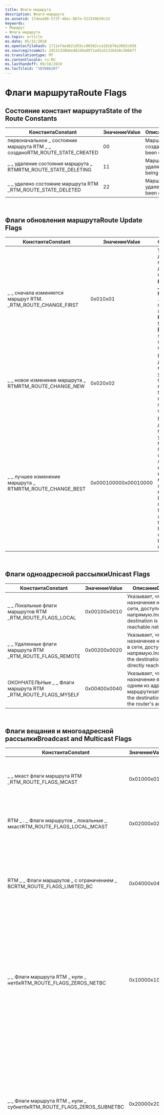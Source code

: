 ```yaml
---
title: Флаги маршрута
description: Флаги маршрута
ms.assetid: 17deae88-573f-48ec-887e-521549b39c32
keywords:
- Маршрут
- Флаги маршрута
ms.topic: article
ms.date: 05/31/2018
ms.openlocfilehash: 1711ef4ed621d55cc00302cca181676a3892c030
ms.sourcegitcommit: 2d531328b6ed82d4ad971a45a5131b430c5866f7
ms.translationtype: MT
ms.contentlocale: ru-RU
ms.lasthandoff: 09/16/2019
ms.locfileid: "103986207"
---
```

# <a name="route-flags"></a><span data-ttu-id="de76b-105">Флаги маршрута</span><span class="sxs-lookup"><span data-stu-id="de76b-105">Route Flags</span></span>

## <a name="state-of-the-route-constants"></a><span data-ttu-id="de76b-106">Состояние констант маршрута</span><span class="sxs-lookup"><span data-stu-id="de76b-106">State of the Route Constants</span></span>



| <span data-ttu-id="de76b-107">Константа</span><span class="sxs-lookup"><span data-stu-id="de76b-107">Constant</span></span>                    | <span data-ttu-id="de76b-108">Значение</span><span class="sxs-lookup"><span data-stu-id="de76b-108">Value</span></span> | <span data-ttu-id="de76b-109">Описание</span><span class="sxs-lookup"><span data-stu-id="de76b-109">Description</span></span>             |
|-----------------------------|-------|-------------------------|
| <span data-ttu-id="de76b-110">первоначальное \_ состояние маршрута RTM \_ \_ создано</span><span class="sxs-lookup"><span data-stu-id="de76b-110">RTM\_ROUTE\_STATE\_CREATED</span></span>  | <span data-ttu-id="de76b-111">0</span><span class="sxs-lookup"><span data-stu-id="de76b-111">0</span></span>     | <span data-ttu-id="de76b-112">Маршрут создан.</span><span class="sxs-lookup"><span data-stu-id="de76b-112">Route has been created.</span></span> |
| <span data-ttu-id="de76b-113">\_ \_ удаление состояния маршрута \_ RTM</span><span class="sxs-lookup"><span data-stu-id="de76b-113">RTM\_ROUTE\_STATE\_DELETING</span></span> | <span data-ttu-id="de76b-114">1</span><span class="sxs-lookup"><span data-stu-id="de76b-114">1</span></span>     | <span data-ttu-id="de76b-115">Маршрут удаляется.</span><span class="sxs-lookup"><span data-stu-id="de76b-115">Route is being deleted.</span></span> |
| <span data-ttu-id="de76b-116">\_ \_ удалено состояние маршрута RTM \_</span><span class="sxs-lookup"><span data-stu-id="de76b-116">RTM\_ROUTE\_STATE\_DELETED</span></span>  | <span data-ttu-id="de76b-117">2</span><span class="sxs-lookup"><span data-stu-id="de76b-117">2</span></span>     | <span data-ttu-id="de76b-118">Маршрут удален.</span><span class="sxs-lookup"><span data-stu-id="de76b-118">Route has been deleted.</span></span> |



 

## <a name="route-update-flags"></a><span data-ttu-id="de76b-119">Флаги обновления маршрута</span><span class="sxs-lookup"><span data-stu-id="de76b-119">Route Update Flags</span></span>



| <span data-ttu-id="de76b-120">Константа</span><span class="sxs-lookup"><span data-stu-id="de76b-120">Constant</span></span>                  | <span data-ttu-id="de76b-121">Значение</span><span class="sxs-lookup"><span data-stu-id="de76b-121">Value</span></span>      | <span data-ttu-id="de76b-122">Описание</span><span class="sxs-lookup"><span data-stu-id="de76b-122">Description</span></span>                                                                                                                                                                                |
|---------------------------|------------|--------------------------------------------------------------------------------------------------------------------------------------------------------------------------------------------|
| <span data-ttu-id="de76b-123">\_ \_ сначала изменяется маршрут RTM. \_</span><span class="sxs-lookup"><span data-stu-id="de76b-123">RTM\_ROUTE\_CHANGE\_FIRST</span></span> | <span data-ttu-id="de76b-124">0x01</span><span class="sxs-lookup"><span data-stu-id="de76b-124">0x01</span></span>       | <span data-ttu-id="de76b-125">Указывает, что диспетчер таблиц маршрутизации не должен проверять, когда два маршрута **равны, в** структуре [**\_ \_ сведений о маршруте RTM**](/windows/desktop/api/Rtmv2/ns-rtmv2-rtm_route_info) .</span><span class="sxs-lookup"><span data-stu-id="de76b-125">Indicates that the routing table manager should not check the **Neighbour** member of the [**RTM\_ROUTE\_INFO**](/windows/desktop/api/Rtmv2/ns-rtmv2-rtm_route_info) structure when determining when two routes are equal.</span></span> |
| <span data-ttu-id="de76b-126">\_ \_ новое изменение маршрута \_ RTM</span><span class="sxs-lookup"><span data-stu-id="de76b-126">RTM\_ROUTE\_CHANGE\_NEW</span></span>   | <span data-ttu-id="de76b-127">0x02</span><span class="sxs-lookup"><span data-stu-id="de76b-127">0x02</span></span>       | <span data-ttu-id="de76b-128">Возвращается диспетчером таблиц маршрутизации для указания на то, что был создан новый маршрут.</span><span class="sxs-lookup"><span data-stu-id="de76b-128">Returned by the routing table manager to indicate a new route was created.</span></span>                                                                                                                 |
| <span data-ttu-id="de76b-129">\_ \_ лучшее изменение маршрута \_ RTM</span><span class="sxs-lookup"><span data-stu-id="de76b-129">RTM\_ROUTE\_CHANGE\_BEST</span></span>  | <span data-ttu-id="de76b-130">0x00010000</span><span class="sxs-lookup"><span data-stu-id="de76b-130">0x00010000</span></span> | <span data-ttu-id="de76b-131">Возвращается диспетчером таблиц маршрутизации для указания того, что маршрут, который был добавлен или обновлен, является лучшим маршрутом, или что из-за изменения новый маршрут стал лучшим маршрутом.</span><span class="sxs-lookup"><span data-stu-id="de76b-131">Returned by the routing table manager to indicate that the route that was added or updated was the best route, or that because of the change, a new route became the best route.</span></span>           |



 

## <a name="unicast-flags"></a><span data-ttu-id="de76b-132">Флаги одноадресной рассылки</span><span class="sxs-lookup"><span data-stu-id="de76b-132">Unicast Flags</span></span>



| <span data-ttu-id="de76b-133">Константа</span><span class="sxs-lookup"><span data-stu-id="de76b-133">Constant</span></span>                  | <span data-ttu-id="de76b-134">Значение</span><span class="sxs-lookup"><span data-stu-id="de76b-134">Value</span></span>  | <span data-ttu-id="de76b-135">Описание</span><span class="sxs-lookup"><span data-stu-id="de76b-135">Description</span></span>                                                            |
|---------------------------|--------|------------------------------------------------------------------------|
| <span data-ttu-id="de76b-136">\_ \_ Локальные флаги маршрутов RTM \_</span><span class="sxs-lookup"><span data-stu-id="de76b-136">RTM\_ROUTE\_FLAGS\_LOCAL</span></span>  | <span data-ttu-id="de76b-137">0x0010</span><span class="sxs-lookup"><span data-stu-id="de76b-137">0x0010</span></span> | <span data-ttu-id="de76b-138">Указывает, что назначение находится в сети, доступной напрямую.</span><span class="sxs-lookup"><span data-stu-id="de76b-138">Indicates a destination is on a directly reachable network.</span></span>            |
| <span data-ttu-id="de76b-139">\_ \_ Удаленные флаги маршрута RTM \_</span><span class="sxs-lookup"><span data-stu-id="de76b-139">RTM\_ROUTE\_FLAGS\_REMOTE</span></span> | <span data-ttu-id="de76b-140">0x0020</span><span class="sxs-lookup"><span data-stu-id="de76b-140">0x0020</span></span> | <span data-ttu-id="de76b-141">Указывает, что назначение не находится в сети, доступной напрямую.</span><span class="sxs-lookup"><span data-stu-id="de76b-141">Indicates that the destination is not on a directly reachable network.</span></span> |
| <span data-ttu-id="de76b-142">ОКОНЧАТЕЛЬНые \_ \_ Флаги маршрута RTM \_</span><span class="sxs-lookup"><span data-stu-id="de76b-142">RTM\_ROUTE\_FLAGS\_MYSELF</span></span> | <span data-ttu-id="de76b-143">0x0040</span><span class="sxs-lookup"><span data-stu-id="de76b-143">0x0040</span></span> | <span data-ttu-id="de76b-144">Указывает, что назначение является одним из адресов маршрутизатора.</span><span class="sxs-lookup"><span data-stu-id="de76b-144">Indicates the destination is one of the router's addresses.</span></span>            |



 

## <a name="broadcast-and-multicast-flags"></a><span data-ttu-id="de76b-145">Флаги вещания и многоадресной рассылки</span><span class="sxs-lookup"><span data-stu-id="de76b-145">Broadcast and Multicast Flags</span></span>



| <span data-ttu-id="de76b-146">Константа</span><span class="sxs-lookup"><span data-stu-id="de76b-146">Constant</span></span>                           | <span data-ttu-id="de76b-147">Значение</span><span class="sxs-lookup"><span data-stu-id="de76b-147">Value</span></span>  | <span data-ttu-id="de76b-148">Описание</span><span class="sxs-lookup"><span data-stu-id="de76b-148">Description</span></span>                                                                                                                                                                                                |
|------------------------------------|--------|------------------------------------------------------------------------------------------------------------------------------------------------------------------------------------------------------------|
| <span data-ttu-id="de76b-149">\_ \_ мкаст флаги маршрута RTM \_</span><span class="sxs-lookup"><span data-stu-id="de76b-149">RTM\_ROUTE\_FLAGS\_MCAST</span></span>           | <span data-ttu-id="de76b-150">0x0100</span><span class="sxs-lookup"><span data-stu-id="de76b-150">0x0100</span></span> | <span data-ttu-id="de76b-151">Указывает, что этот маршрут является маршрутом к адресу многоадресной рассылки.</span><span class="sxs-lookup"><span data-stu-id="de76b-151">Indicates that this route is a route to a multicast address.</span></span>                                                                                                                                               |
| <span data-ttu-id="de76b-152">RTM \_ . \_ Флаги маршрутов \_ локальные \_ мкаст</span><span class="sxs-lookup"><span data-stu-id="de76b-152">RTM\_ROUTE\_FLAGS\_LOCAL\_MCAST</span></span>    | <span data-ttu-id="de76b-153">0x0200</span><span class="sxs-lookup"><span data-stu-id="de76b-153">0x0200</span></span> | <span data-ttu-id="de76b-154">Указывает, что этот маршрут является маршрутом к локальному адресу многоадресной рассылки.</span><span class="sxs-lookup"><span data-stu-id="de76b-154">Indicates that this route is a route to a local multicast address.</span></span>                                                                                                                                         |
| <span data-ttu-id="de76b-155">RTM \_ \_ Флаги маршрутов \_ с ограничением \_ BC</span><span class="sxs-lookup"><span data-stu-id="de76b-155">RTM\_ROUTE\_FLAGS\_LIMITED\_BC</span></span>     | <span data-ttu-id="de76b-156">0x0400</span><span class="sxs-lookup"><span data-stu-id="de76b-156">0x0400</span></span> | <span data-ttu-id="de76b-157">Указывает, что этот маршрут является ограниченным адресом широковещательной рассылки.</span><span class="sxs-lookup"><span data-stu-id="de76b-157">Indicates that this route is a limited broadcast address.</span></span> <span data-ttu-id="de76b-158">Пакеты для этого места назначения не должны перенаправляться.</span><span class="sxs-lookup"><span data-stu-id="de76b-158">Packets to this destination should not be forwarded.</span></span>                                                                                             |
| <span data-ttu-id="de76b-159">\_ \_ Флаги маршрута RTM \_ нули \_ нетбк</span><span class="sxs-lookup"><span data-stu-id="de76b-159">RTM\_ROUTE\_FLAGS\_ZEROS\_NETBC</span></span>    | <span data-ttu-id="de76b-160">0x1000</span><span class="sxs-lookup"><span data-stu-id="de76b-160">0x1000</span></span> | <span data-ttu-id="de76b-161">Указывает, что назначение соответствует широковещательному адресу "все нули" интерфейса.</span><span class="sxs-lookup"><span data-stu-id="de76b-161">Indicates that the destination matches an interface's all-zeros broadcast address.</span></span> <span data-ttu-id="de76b-162">Если пересылка широковещательных пакетов включена, то пакеты должны быть получены и отправлены все соответствующие интерфейсы.</span><span class="sxs-lookup"><span data-stu-id="de76b-162">If broadcast forwarding is enabled, packets should be received and resent out all appropriate interfaces.</span></span>               |
| <span data-ttu-id="de76b-163">\_ \_ Флаги маршрута RTM \_ нули \_ субнетбк</span><span class="sxs-lookup"><span data-stu-id="de76b-163">RTM\_ROUTE\_FLAGS\_ZEROS\_SUBNETBC</span></span> | <span data-ttu-id="de76b-164">0x2000</span><span class="sxs-lookup"><span data-stu-id="de76b-164">0x2000</span></span> | <span data-ttu-id="de76b-165">Указывает, что назначение соответствует широковещательному адресу подсети "все нули" интерфейса.</span><span class="sxs-lookup"><span data-stu-id="de76b-165">Indicates that the destination matches an interface's all-zeros subnet broadcast address.</span></span> <span data-ttu-id="de76b-166">Если включено перенаправление широковещательной подсети, пакеты должны быть получены и отправлены все соответствующие интерфейсы.</span><span class="sxs-lookup"><span data-stu-id="de76b-166">If subnet broadcast forwarding is enabled, packets should be received and resent out all appropriate interfaces.</span></span> |
| <span data-ttu-id="de76b-167">\_ \_ Флаги маршрутов \_ RTM \_ нетбк</span><span class="sxs-lookup"><span data-stu-id="de76b-167">RTM\_ROUTE\_FLAGS\_ONES\_NETBC</span></span>     | <span data-ttu-id="de76b-168">0x4000</span><span class="sxs-lookup"><span data-stu-id="de76b-168">0x4000</span></span> | <span data-ttu-id="de76b-169">Указывает, что назначение соответствует широковещательному адресу "все адреса" интерфейса.</span><span class="sxs-lookup"><span data-stu-id="de76b-169">Indicates that the destination matches an interface's all-ones broadcast address.</span></span> <span data-ttu-id="de76b-170">Если пересылка широковещательных пакетов включена, то пакеты должны быть получены и отправлены все соответствующие интерфейсы.</span><span class="sxs-lookup"><span data-stu-id="de76b-170">If broadcast forwarding is enabled, packets should be received and resent out all appropriate interfaces.</span></span>                |
| <span data-ttu-id="de76b-171">\_ \_ Флаги маршрутов \_ RTM \_ субнетбк</span><span class="sxs-lookup"><span data-stu-id="de76b-171">RTM\_ROUTE\_FLAGS\_ONES\_SUBNETBC</span></span>  | <span data-ttu-id="de76b-172">0x8000</span><span class="sxs-lookup"><span data-stu-id="de76b-172">0x8000</span></span> | <span data-ttu-id="de76b-173">Указывает, что место назначения соответствует широковещательному адресу подсети "все-удаленные" интерфейса.</span><span class="sxs-lookup"><span data-stu-id="de76b-173">Indicates that the destination matches an interface's all-ones subnet broadcast address.</span></span> <span data-ttu-id="de76b-174">Если включено перенаправление широковещательной подсети, пакеты должны быть получены и отправлены все соответствующие интерфейсы.</span><span class="sxs-lookup"><span data-stu-id="de76b-174">If subnet broadcast forwarding is enabled, packets should be received and resent out all appropriate interfaces.</span></span>  |



 

## <a name="grouping-of-flags"></a><span data-ttu-id="de76b-175">Группирование флагов</span><span class="sxs-lookup"><span data-stu-id="de76b-175">Grouping of Flags</span></span>



| <span data-ttu-id="de76b-176">Группа</span><span class="sxs-lookup"><span data-stu-id="de76b-176">Group</span></span>                            | <span data-ttu-id="de76b-177">Элементы</span><span class="sxs-lookup"><span data-stu-id="de76b-177">Members</span></span>                                                                                                                                                                  | <span data-ttu-id="de76b-178">Описание</span><span class="sxs-lookup"><span data-stu-id="de76b-178">Description</span></span>                                              |
|----------------------------------|--------------------------------------------------------------------------------------------------------------------------------------------------------------------------|----------------------------------------------------------|
| <span data-ttu-id="de76b-179">\_Пересылка \_ флагов маршрутов RTM \_</span><span class="sxs-lookup"><span data-stu-id="de76b-179">RTM\_ROUTE\_FLAGS\_FORWARDING</span></span>    | <span data-ttu-id="de76b-180">RTM \_ Route \_ flags \_ Мартиан, RTM \_ Route \_ flags \_ блаккхоле, RTM Route \_ \_ flags \_ Discard, \_ \_ неактивные флаги маршрута RTM \_</span><span class="sxs-lookup"><span data-stu-id="de76b-180">RTM\_ROUTE\_FLAGS\_MARTIAN, RTM\_ROUTE\_FLAGS\_BLACKHOLE, RTM\_ROUTE\_FLAGS\_DISCARD, RTM\_ROUTE\_FLAGS\_INACTIVE</span></span>                                                        | <span data-ttu-id="de76b-181">Указывает любые флаги пересылки.</span><span class="sxs-lookup"><span data-stu-id="de76b-181">Specifies any forwarding flags.</span></span>                          |
| <span data-ttu-id="de76b-182">для \_ маршрута \_ RTM \_ все \_ одноадресные флаги</span><span class="sxs-lookup"><span data-stu-id="de76b-182">RTM\_ROUTE\_FLAGS\_ANY\_UNICAST</span></span>  | <span data-ttu-id="de76b-183">Окончательная версия \_ \_ флагов маршрута RTM \_ , окончательная версия \_ \_ флагов \_ удаленного маршрута, RTM \_ \_ Флаги \_ маршрута</span><span class="sxs-lookup"><span data-stu-id="de76b-183">RTM\_ROUTE\_FLAGS\_LOCAL, RTM\_ROUTE\_FLAGS\_REMOTE, RTM\_ROUTE\_FLAGS\_MYSELF</span></span>                                                                                           | <span data-ttu-id="de76b-184">Задает флаги одноадресной рассылки.</span><span class="sxs-lookup"><span data-stu-id="de76b-184">Specifies any unicast flags.</span></span>                             |
| <span data-ttu-id="de76b-185">RTM \_ Route \_ flags \_ ANY \_ мкаст</span><span class="sxs-lookup"><span data-stu-id="de76b-185">RTM\_ROUTE\_FLAGS\_ANY\_MCAST</span></span>    | <span data-ttu-id="de76b-186">RTM \_ Route \_ flags \_ мкаст, RTM \_ Route \_ flags \_ Local \_ мкаст</span><span class="sxs-lookup"><span data-stu-id="de76b-186">RTM\_ROUTE\_FLAGS\_MCAST, RTM\_ROUTE\_FLAGS\_LOCAL\_MCAST</span></span>                                                                                                                | <span data-ttu-id="de76b-187">Задает флаги одноадресной рассылки.</span><span class="sxs-lookup"><span data-stu-id="de76b-187">Specifies any unicast flags.</span></span>                             |
| <span data-ttu-id="de76b-188">Окончательная версия \_ \_ флагов маршрутов \_ бкаст подсети \_</span><span class="sxs-lookup"><span data-stu-id="de76b-188">RTM\_ROUTE\_FLAGS\_SUBNET\_BCAST</span></span> | <span data-ttu-id="de76b-189">ОКОНЧАТЕЛЬНая \_ Маршрутизация \_ Флаги \_ \_ подсети \_ BC, RTM \_ \_ Флаги маршрутов \_ \_ субнетбк 0</span><span class="sxs-lookup"><span data-stu-id="de76b-189">RTM\_ROUTE\_FLAGS\_ONES\_SUBNET\_BC, RTM\_ROUTE\_FLAGS\_ZEROS\_SUBNETBC</span></span>                                                                                                  | <span data-ttu-id="de76b-190">Указывает любые флаги вещания подсети.</span><span class="sxs-lookup"><span data-stu-id="de76b-190">Specifies any subnet broadcast flags.</span></span>                    |
| <span data-ttu-id="de76b-191">RTM \_ Route \_ flags \_ net \_ бкаст</span><span class="sxs-lookup"><span data-stu-id="de76b-191">RTM\_ROUTE\_FLAGS\_NET\_BCAST</span></span>    | <span data-ttu-id="de76b-192">Окончательная версия \_ \_ флагов маршрутов \_ \_ нетбк, окончательные \_ \_ Флаги маршрутов RTM \_ 0 \_ нетбк</span><span class="sxs-lookup"><span data-stu-id="de76b-192">RTM\_ROUTE\_FLAGS\_ONES\_NETBC, RTM\_ROUTE\_FLAGS\_ZEROS\_NETBC</span></span>                                                                                                          | <span data-ttu-id="de76b-193">Указывает любые флаги широковещательной рассылки в масштабе всей сети.</span><span class="sxs-lookup"><span data-stu-id="de76b-193">Specifies any net-wide broadcast flags.</span></span>                  |
| <span data-ttu-id="de76b-194">RTM \_ Route \_ flags \_ ANY \_ бкаст</span><span class="sxs-lookup"><span data-stu-id="de76b-194">RTM\_ROUTE\_FLAGS\_ANY\_BCAST</span></span>    | <span data-ttu-id="de76b-195">в \_ RTM \_ Флаги маршрутов \_ ограничены \_ BC, окончательная версия \_ \_ флагов маршрутов \_ \_ нетбк, RTM \_ Route \_ flags a \_ \_ Subnet \_ BC, RTM \_ Route \_ flags \_ нульs \_ нетбк \_ \_ \_ \_</span><span class="sxs-lookup"><span data-stu-id="de76b-195">RTM\_ROUTE\_FLAGS\_LIMITED\_BC, RTM\_ROUTE\_FLAGS\_ONES\_NETBC, RTM\_ROUTE\_FLAGS\_ONES\_SUBNET\_BC, RTM\_ROUTE\_FLAGS\_ZEROS\_NETBC, RTM\_ROUTE\_FLAGS\_ZEROS\_SUBNETBC</span></span> | <span data-ttu-id="de76b-196">Указывает любую подсеть или сетевые флаги вещания.</span><span class="sxs-lookup"><span data-stu-id="de76b-196">Specifies any of the subnet or net-wide broadcast flags.</span></span> |



 

 

 




